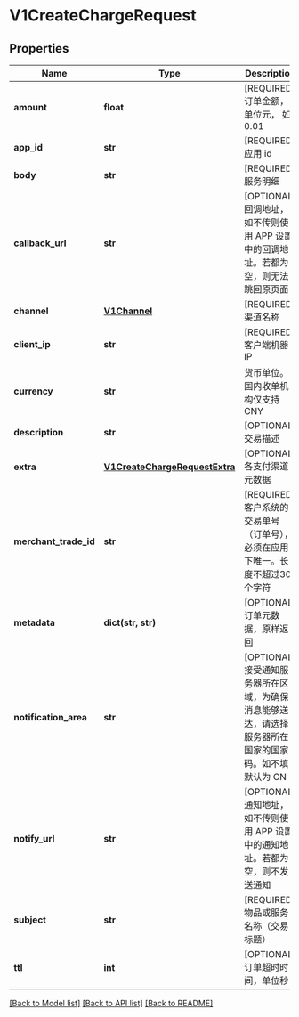 # V1CreateChargeRequest

## Properties
Name | Type | Description | Notes
------------ | ------------- | ------------- | -------------
**amount** | **float** | [REQUIRED] 订单金额，单位元， 如 0.01 | 
**app_id** | **str** | [REQUIRED] 应用 id | 
**body** | **str** | [REQUIRED] 服务明细 | 
**callback_url** | **str** | [OPTIONAL] 回调地址，如不传则使用 APP 设置中的回调地址。若都为空，则无法跳回原页面 | 
**channel** | [**V1Channel**](V1Channel.md) | [REQUIRED] 渠道名称 | 
**client_ip** | **str** | [REQUIRED] 客户端机器 IP | 
**currency** | **str** | 货币单位。国内收单机构仅支持 CNY | [default to 'CNY']
**description** | **str** | [OPTIONAL] 交易描述 | 
**extra** | [**V1CreateChargeRequestExtra**](V1CreateChargeRequestExtra.md) | [OPTIONAL] 各支付渠道元数据 | [optional] 
**merchant_trade_id** | **str** | [REQUIRED] 客户系统的交易单号（订单号），必须在应用下唯一。长度不超过30个字符 | 
**metadata** | **dict(str, str)** | [OPTIONAL] 订单元数据，原样返回 | [optional] 
**notification_area** | **str** | [OPTIONAL] 接受通知服务器所在区域，为确保消息能够送达，请选择服务器所在国家的国家码。如不填默认为 CN | [default to 'CN']
**notify_url** | **str** | [OPTIONAL] 通知地址，如不传则使用 APP 设置中的通知地址。若都为空，则不发送通知 | 
**subject** | **str** | [REQUIRED] 物品或服务名称（交易标题） | 
**ttl** | **int** | [OPTIONAL] 订单超时时间，单位秒 | 

[[Back to Model list]](../README.md#documentation-for-models) [[Back to API list]](../README.md#documentation-for-api-endpoints) [[Back to README]](../README.md)



